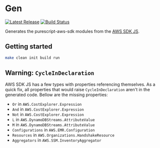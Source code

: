# Gen

[![Latest Release](https://pursuit.purescript.org/packages/purescript-aws-acm/badge)](https://pursuit.purescript.org/packages/purescript-aws-acm)
[![Build Status](https://app.wercker.com/status/18ab1a4db84072ab2396aa96b036c63f/s/master)](https://app.wercker.com/project/byKey/18ab1a4db84072ab2396aa96b036c63f)

Generates the purescript-aws-sdk modules from the [AWS SDK JS](https://github.com/aws/aws-sdk-js).

## Getting started

```sh
make clean init build run
```

## Warning: `CycleInDeclaration`

AWS SDK JS has a few types with properties referencing themselves. As a quick fix, all properties that would raise
`CycleInDeclaration` aren't in the generated code. Bellow are the missing properties:

  - `Or` in `AWS.CostExplorer.Expression`
  - `And` in `AWS.CostExplorer.Expression`
  - `Not` in `AWS.CostExplorer.Expression`
  - `L` in `AWS.DynamoDBStreams.AttributeValue`
  - `M` in `AWS.DynamoDBStreams.AttributeValue`
  - `Configurations` in `AWS.EMR.Configuration`
  - `Resources` in `AWS.Organizations.HandshakeResource`
  - `Aggregators` in `AWS.SSM.InventoryAggregator`

